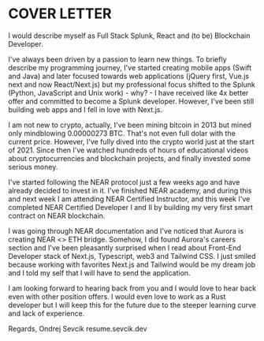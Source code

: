 # COVER LETTER

I would describe myself as Full Stack Splunk, React and (to be) Blockchain Developer.

I've always been driven by a passion to learn new things. To briefly describe my programming journey, I've started creating mobile apps (Swift and Java) and later focused towards web applications (jQuery first, Vue.js next and now React/Next.js) but my professional focus shifted to the Splunk (Python, JavaScript and Unix work) - why? - I have received like 4x better offer and committed to become a Splunk developer. However, I've been still building web apps and I fell in love with Next.js.

I am not new to crypto, actually, I've been mining bitcoin in 2013 but mined only mindblowing 0.00000273 BTC. That's not even full dolar with the current price. However, I've fully dived into the crypto world just at the start of 2021. Since then I've watched hundreds of hours of educational videos about cryptocurrencies and blockchain projects, and finally invested some serious money.

I've started following the NEAR protocol just a few weeks ago and have already decided to invest in it. I've finished NEAR academy, and during this and next week I am attending NEAR Certified Instructor, and this week I've completed NEAR Certified Developer I and II by building my very first smart contract on NEAR blockchain.

I was going through NEAR documentation and I've noticed that Aurora is creating NEAR <> ETH bridge. Somehow, I did found Aurora's careers section and I've been pleasantly surprised when I read about Front-End Developer stack of Next.js, Typescript, web3 and Tailwind CSS. I just smiled because working with favorites Next.js and Tailwind would be my dream job and I told my self that I will have to send the application.

I am looking forward to hearing back from you and I would love to hear back even with other position offers. I would even love to work as a Rust developer but I will keep this for the future due to the steeper learning curve and lack of experience.

Regards,
Ondrej Sevcik
resume.sevcik.dev
